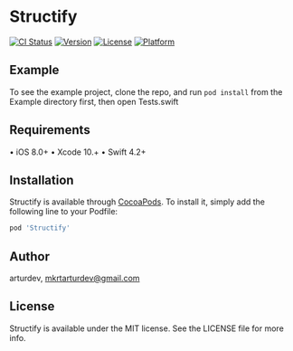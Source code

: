 # Structify

[![CI Status](https://img.shields.io/travis/arturdev/Structify.svg?style=flat)](https://travis-ci.org/arturdev/Structify)
[![Version](https://img.shields.io/cocoapods/v/Structify.svg?style=flat)](https://cocoapods.org/pods/Structify)
[![License](https://img.shields.io/cocoapods/l/Structify.svg?style=flat)](https://cocoapods.org/pods/Structify)
[![Platform](https://img.shields.io/cocoapods/p/Structify.svg?style=flat)](https://cocoapods.org/pods/Structify)

## Example

To see the example project, clone the repo, and run `pod install` from the Example directory first, then open Tests.swift

## Requirements

• iOS  8.0+
• Xcode 10.+
• Swift 4.2+

## Installation

Structify is available through [CocoaPods](https://cocoapods.org). To install
it, simply add the following line to your Podfile:

```ruby
pod 'Structify'
```

## Author

arturdev, mkrtarturdev@gmail.com

## License

Structify is available under the MIT license. See the LICENSE file for more info.
